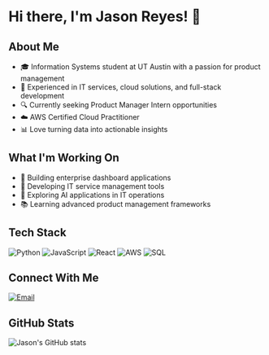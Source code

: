 # Hi there, I'm Jason Reyes! 👋

## About Me
- 🎓 Information Systems student at UT Austin with a passion for product management
- 💼 Experienced in IT services, cloud solutions, and full-stack development
- 🔍 Currently seeking Product Manager Intern opportunities
- ☁️ AWS Certified Cloud Practitioner
- 📊 Love turning data into actionable insights

## What I'm Working On
- 🚀 Building enterprise dashboard applications
- 📱 Developing IT service management tools
- 🤖 Exploring AI applications in IT operations
- 📚 Learning advanced product management frameworks

## Tech Stack
![Python](https://img.shields.io/badge/-Python-3776AB?style=flat-square&logo=Python&logoColor=white)
![JavaScript](https://img.shields.io/badge/-JavaScript-F7DF1E?style=flat-square&logo=javascript&logoColor=black)
![React](https://img.shields.io/badge/-React-61DAFB?style=flat-square&logo=react&logoColor=black)
![AWS](https://img.shields.io/badge/-AWS-232F3E?style=flat-square&logo=amazon-aws&logoColor=white)
![SQL](https://img.shields.io/badge/-SQL-4479A1?style=flat-square&logo=mysql&logoColor=white)

## Connect With Me

[![Email](https://img.shields.io/badge/-Email-D14836?style=flat-square&logo=gmail&logoColor=white)](mailto:jasonreyes1900jr@gmail.com)

## GitHub Stats
![Jason's GitHub stats](https://github-readme-stats.vercel.app/api?username=jasonreyes&show_icons=true&theme=radical)
